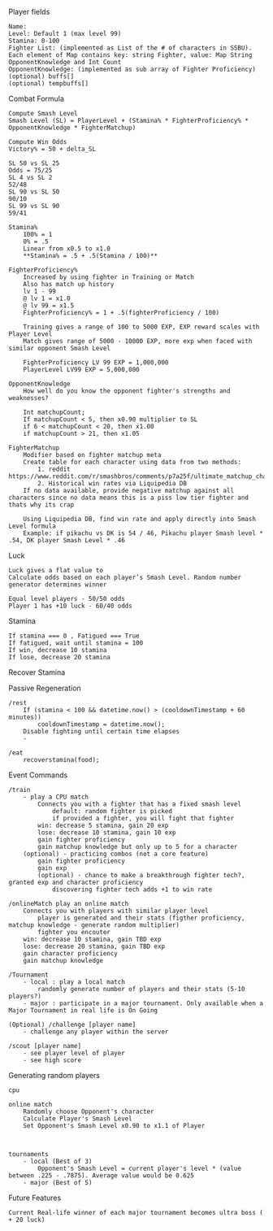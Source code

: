 Player fields

	Name: 
	Level: Default 1 (max level 99)
	Stamina: 0-100
	Fighter List: (implemented as List of the # of characters in SSBU). Each element of Map contains key: string Fighter, value: Map String OpponentKnowledge and Int Count
	OpponentKnowledge: (implemented as sub array of Fighter Proficiency)
	(optional) buffs[]
	(optional) tempbuffs[]
	
Combat Formula

	Compute Smash Level
	Smash Level (SL) = PlayerLevel + (Stamina% * FighterProficiency% * OpponentKnowledge * FighterMatchup)
	
	Compute Win Odds
	Victory% = 50 + delta_SL
	
	SL 50 vs SL 25
	Odds = 75/25
	SL 4 vs SL 2
	52/48
	SL 90 vs SL 50
	90/10
	SL 99 vs SL 90
	59/41	
	
	Stamina%
		100% = 1
		0% = .5
		Linear from x0.5 to x1.0
		**Stamina% = .5 + .5(Stamina / 100)**
		
	FighterProficiency%
		Increased by using fighter in Training or Match
		Also has match up history
		lv 1 - 99
		@ lv 1 = x1.0
		@ lv 99 = x1.5
		FighterProficiency% = 1 + .5(fighterProficiency / 100)
		
		Training gives a range of 100 to 5000 EXP, EXP reward scales with Player Level
		Match gives range of 5000 - 10000 EXP, more exp when faced with similar opponent Smash Level
		
		FighterProficiency LV 99 EXP = 1,000,000
		PlayerLevel LV99 EXP = 5,000,000
		
	OpponentKnowledge
		How well do you know the opponent fighter's strengths and weaknesses?
		
		Int matchupCount;
		If matchupCount < 5, then x0.90 multiplier to SL
		if 6 < matchupCount < 20, then x1.00
		if matchupCount > 21, then x1.05
	
	FighterMatchup
		Modifier based on fighter matchup meta
		Create table for each character using data from two methods:
			1. reddit https://www.reddit.com/r/smashbros/comments/p7a25f/ultimate_matchup_chart_compilation_v6/
			2. Historical win rates via Liquipedia DB
		If no data available, provide negative matchup against all characters since no data means this is a piss low tier fighter and thats why its crap
		
		Using Liquipedia DB, find win rate and apply directly into Smash Level formula
		Example: if pikachu vs DK is 54 / 46, Pikachu player Smash level * .54, DK player Smash Level * .46

Luck

	Luck gives a flat value to 
	Calculate odds based on each player’s Smash Level. Random number generator determines winner
	
	Equal level players - 50/50 odds
	Player 1 has +10 luck - 60/40 odds

Stamina

	If stamina === 0 , Fatigued === True
	If fatigued, wait until stamina = 100
	If win, decrease 10 stamina
	If lose, decrease 20 stamina

Recover Stamina 

Passive Regeneration

	/rest
		If (stamina < 100 && datetime.now() > (cooldownTimestamp + 60 minutes))
			cooldownTimestamp = datetime.now();
		Disable fighting until certain time elapses
		-

	/eat
		recoverstamina(food);
	
Event Commands

	/train 
		- play a CPU match
			Connects you with a fighter that has a fixed smash level
				default: random fighter is picked
				if provided a fighter, you will fight that fighter
			win: decrease 5 stamina, gain 20 exp
			lose: decrease 10 stamina, gain 10 exp
			gain fighter proficiency
			gain matchup knowledge but only up to 5 for a character
		(optional) - practicing combos (not a core feature)
			gain fighter proficiency
			gain exp
			(optional) - chance to make a breakthrough fighter tech?, granted exp and character proficiency
				discovering fighter tech adds +1 to win rate
	
	/onlineMatch play an online match
		Connects you with players with similar player level
			player is generated and their stats (figther proficiency, matchup knowledge - generate random multiplier)
			fighter you encouter
		win: decrease 10 stamina, gain TBD exp
		lose: decrease 20 stamina, gain TBD exp
		gain character proficiency
		gain matchup knowledge
	
	/Tournament 
		- local : play a local match
			randomly generate number of players and their stats (5-10 players?)
		- major : participate in a major tournament. Only available when a Major Tournament in real life is On Going
		
	(Optional) /challenge [player name]
		- challenge any player within the server
		
	/scout [player name]
		- see player level of player
		- see high score
		
Generating random players
	
	cpu
	
	online match
		Randomly choose Opponent's character
		Calculate Player's Smash Level
		Set Opponent's Smash Level x0.90 to x1.1 of Player
		
		
		
	tournaments
		- local (Best of 3)
			Opponent's Smash Level = current player's level * (value between .225 - .7875). Average value would be 0.625
		- major (Best of 5)
			
	

Future Features

	Current Real-life winner of each major tournament becomes ultra boss ( + 20 luck)

